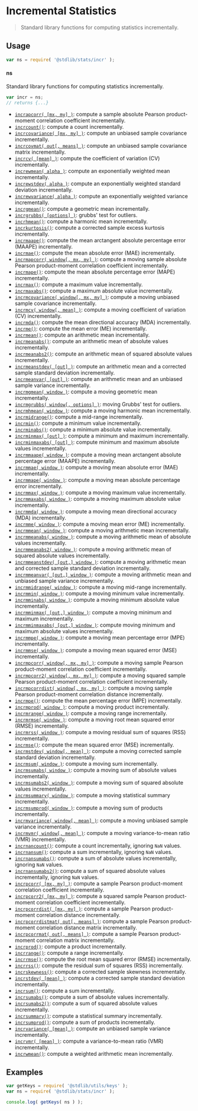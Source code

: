 <!--

@license Apache-2.0

Copyright (c) 2018 The Stdlib Authors.

Licensed under the Apache License, Version 2.0 (the "License");
you may not use this file except in compliance with the License.
You may obtain a copy of the License at

   http://www.apache.org/licenses/LICENSE-2.0

Unless required by applicable law or agreed to in writing, software
distributed under the License is distributed on an "AS IS" BASIS,
WITHOUT WARRANTIES OR CONDITIONS OF ANY KIND, either express or implied.
See the License for the specific language governing permissions and
limitations under the License.

-->

# Incremental Statistics

> Standard library functions for computing statistics incrementally.

<section class="usage">

## Usage

```javascript
var ns = require( '@stdlib/stats/incr' );
```

#### ns

Standard library functions for computing statistics incrementally.

```javascript
var incr = ns;
// returns {...}
```

<!-- <toc pattern="*"> -->

<div class="namespace-toc">

-   <span class="signature">[`incrapcorr( [mx, my] )`][@stdlib/stats/incr/apcorr]</span><span class="delimiter">: </span><span class="description">compute a sample absolute Pearson product-moment correlation coefficient incrementally.</span>
-   <span class="signature">[`incrcount()`][@stdlib/stats/incr/count]</span><span class="delimiter">: </span><span class="description">compute a count incrementally.</span>
-   <span class="signature">[`incrcovariance( [mx, my] )`][@stdlib/stats/incr/covariance]</span><span class="delimiter">: </span><span class="description">compute an unbiased sample covariance incrementally.</span>
-   <span class="signature">[`incrcovmat( out[, means] )`][@stdlib/stats/incr/covmat]</span><span class="delimiter">: </span><span class="description">compute an unbiased sample covariance matrix incrementally.</span>
-   <span class="signature">[`incrcv( [mean] )`][@stdlib/stats/incr/cv]</span><span class="delimiter">: </span><span class="description">compute the coefficient of variation (CV) incrementally.</span>
-   <span class="signature">[`increwmean( alpha )`][@stdlib/stats/incr/ewmean]</span><span class="delimiter">: </span><span class="description">compute an exponentially weighted mean incrementally.</span>
-   <span class="signature">[`increwstdev( alpha )`][@stdlib/stats/incr/ewstdev]</span><span class="delimiter">: </span><span class="description">compute an exponentially weighted standard deviation incrementally.</span>
-   <span class="signature">[`increwvariance( alpha )`][@stdlib/stats/incr/ewvariance]</span><span class="delimiter">: </span><span class="description">compute an exponentially weighted variance incrementally.</span>
-   <span class="signature">[`incrgmean()`][@stdlib/stats/incr/gmean]</span><span class="delimiter">: </span><span class="description">compute a geometric mean incrementally.</span>
-   <span class="signature">[`incrgrubbs( [options] )`][@stdlib/stats/incr/grubbs]</span><span class="delimiter">: </span><span class="description">grubbs' test for outliers.</span>
-   <span class="signature">[`incrhmean()`][@stdlib/stats/incr/hmean]</span><span class="delimiter">: </span><span class="description">compute a harmonic mean incrementally.</span>
-   <span class="signature">[`incrkurtosis()`][@stdlib/stats/incr/kurtosis]</span><span class="delimiter">: </span><span class="description">compute a corrected sample excess kurtosis incrementally.</span>
-   <span class="signature">[`incrmaape()`][@stdlib/stats/incr/maape]</span><span class="delimiter">: </span><span class="description">compute the mean arctangent absolute percentage error (MAAPE) incrementally.</span>
-   <span class="signature">[`incrmae()`][@stdlib/stats/incr/mae]</span><span class="delimiter">: </span><span class="description">compute the mean absolute error (MAE) incrementally.</span>
-   <span class="signature">[`incrmapcorr( window[, mx, my] )`][@stdlib/stats/incr/mapcorr]</span><span class="delimiter">: </span><span class="description">compute a moving sample absolute Pearson product-moment correlation coefficient incrementally.</span>
-   <span class="signature">[`incrmape()`][@stdlib/stats/incr/mape]</span><span class="delimiter">: </span><span class="description">compute the mean absolute percentage error (MAPE) incrementally.</span>
-   <span class="signature">[`incrmax()`][@stdlib/stats/incr/max]</span><span class="delimiter">: </span><span class="description">compute a maximum value incrementally.</span>
-   <span class="signature">[`incrmaxabs()`][@stdlib/stats/incr/maxabs]</span><span class="delimiter">: </span><span class="description">compute a maximum absolute value incrementally.</span>
-   <span class="signature">[`incrmcovariance( window[, mx, my] )`][@stdlib/stats/incr/mcovariance]</span><span class="delimiter">: </span><span class="description">compute a moving unbiased sample covariance incrementally.</span>
-   <span class="signature">[`incrmcv( window[, mean] )`][@stdlib/stats/incr/mcv]</span><span class="delimiter">: </span><span class="description">compute a moving coefficient of variation (CV) incrementally.</span>
-   <span class="signature">[`incrmda()`][@stdlib/stats/incr/mda]</span><span class="delimiter">: </span><span class="description">compute the mean directional accuracy (MDA) incrementally.</span>
-   <span class="signature">[`incrme()`][@stdlib/stats/incr/me]</span><span class="delimiter">: </span><span class="description">compute the mean error (ME) incrementally.</span>
-   <span class="signature">[`incrmean()`][@stdlib/stats/incr/mean]</span><span class="delimiter">: </span><span class="description">compute an arithmetic mean incrementally.</span>
-   <span class="signature">[`incrmeanabs()`][@stdlib/stats/incr/meanabs]</span><span class="delimiter">: </span><span class="description">compute an arithmetic mean of absolute values incrementally.</span>
-   <span class="signature">[`incrmeanabs2()`][@stdlib/stats/incr/meanabs2]</span><span class="delimiter">: </span><span class="description">compute an arithmetic mean of squared absolute values incrementally.</span>
-   <span class="signature">[`incrmeanstdev( [out] )`][@stdlib/stats/incr/meanstdev]</span><span class="delimiter">: </span><span class="description">compute an arithmetic mean and a corrected sample standard deviation incrementally.</span>
-   <span class="signature">[`incrmeanvar( [out] )`][@stdlib/stats/incr/meanvar]</span><span class="delimiter">: </span><span class="description">compute an arithmetic mean and an unbiased sample variance incrementally.</span>
-   <span class="signature">[`incrmgmean( window )`][@stdlib/stats/incr/mgmean]</span><span class="delimiter">: </span><span class="description">compute a moving geometric mean incrementally.</span>
-   <span class="signature">[`incrmgrubbs( window[, options] )`][@stdlib/stats/incr/mgrubbs]</span><span class="delimiter">: </span><span class="description">moving Grubbs' test for outliers.</span>
-   <span class="signature">[`incrmhmean( window )`][@stdlib/stats/incr/mhmean]</span><span class="delimiter">: </span><span class="description">compute a moving harmonic mean incrementally.</span>
-   <span class="signature">[`incrmidrange()`][@stdlib/stats/incr/midrange]</span><span class="delimiter">: </span><span class="description">compute a mid-range incrementally.</span>
-   <span class="signature">[`incrmin()`][@stdlib/stats/incr/min]</span><span class="delimiter">: </span><span class="description">compute a minimum value incrementally.</span>
-   <span class="signature">[`incrminabs()`][@stdlib/stats/incr/minabs]</span><span class="delimiter">: </span><span class="description">compute a minimum absolute value incrementally.</span>
-   <span class="signature">[`incrminmax( [out] )`][@stdlib/stats/incr/minmax]</span><span class="delimiter">: </span><span class="description">compute a minimum and maximum incrementally.</span>
-   <span class="signature">[`incrminmaxabs( [out] )`][@stdlib/stats/incr/minmaxabs]</span><span class="delimiter">: </span><span class="description">compute minimum and maximum absolute values incrementally.</span>
-   <span class="signature">[`incrmmaape( window )`][@stdlib/stats/incr/mmaape]</span><span class="delimiter">: </span><span class="description">compute a moving mean arctangent absolute percentage error (MAAPE) incrementally.</span>
-   <span class="signature">[`incrmmae( window )`][@stdlib/stats/incr/mmae]</span><span class="delimiter">: </span><span class="description">compute a moving mean absolute error (MAE) incrementally.</span>
-   <span class="signature">[`incrmmape( window )`][@stdlib/stats/incr/mmape]</span><span class="delimiter">: </span><span class="description">compute a moving mean absolute percentage error incrementally.</span>
-   <span class="signature">[`incrmmax( window )`][@stdlib/stats/incr/mmax]</span><span class="delimiter">: </span><span class="description">compute a moving maximum value incrementally.</span>
-   <span class="signature">[`incrmmaxabs( window )`][@stdlib/stats/incr/mmaxabs]</span><span class="delimiter">: </span><span class="description">compute a moving maximum absolute value incrementally.</span>
-   <span class="signature">[`incrmmda( window )`][@stdlib/stats/incr/mmda]</span><span class="delimiter">: </span><span class="description">compute a moving mean directional accuracy (MDA) incrementally.</span>
-   <span class="signature">[`incrmme( window )`][@stdlib/stats/incr/mme]</span><span class="delimiter">: </span><span class="description">compute a moving mean error (ME) incrementally.</span>
-   <span class="signature">[`incrmmean( window )`][@stdlib/stats/incr/mmean]</span><span class="delimiter">: </span><span class="description">compute a moving arithmetic mean incrementally.</span>
-   <span class="signature">[`incrmmeanabs( window )`][@stdlib/stats/incr/mmeanabs]</span><span class="delimiter">: </span><span class="description">compute a moving arithmetic mean of absolute values incrementally.</span>
-   <span class="signature">[`incrmmeanabs2( window )`][@stdlib/stats/incr/mmeanabs2]</span><span class="delimiter">: </span><span class="description">compute a moving arithmetic mean of squared absolute values incrementally.</span>
-   <span class="signature">[`incrmmeanstdev( [out,] window )`][@stdlib/stats/incr/mmeanstdev]</span><span class="delimiter">: </span><span class="description">compute a moving arithmetic mean and corrected sample standard deviation incrementally.</span>
-   <span class="signature">[`incrmmeanvar( [out,] window )`][@stdlib/stats/incr/mmeanvar]</span><span class="delimiter">: </span><span class="description">compute a moving arithmetic mean and unbiased sample variance incrementally.</span>
-   <span class="signature">[`incrmmidrange( window )`][@stdlib/stats/incr/mmidrange]</span><span class="delimiter">: </span><span class="description">compute a moving mid-range incrementally.</span>
-   <span class="signature">[`incrmmin( window )`][@stdlib/stats/incr/mmin]</span><span class="delimiter">: </span><span class="description">compute a moving minimum value incrementally.</span>
-   <span class="signature">[`incrmminabs( window )`][@stdlib/stats/incr/mminabs]</span><span class="delimiter">: </span><span class="description">compute a moving minimum absolute value incrementally.</span>
-   <span class="signature">[`incrmminmax( [out,] window )`][@stdlib/stats/incr/mminmax]</span><span class="delimiter">: </span><span class="description">compute a moving minimum and maximum incrementally.</span>
-   <span class="signature">[`incrmminmaxabs( [out,] window )`][@stdlib/stats/incr/mminmaxabs]</span><span class="delimiter">: </span><span class="description">compute moving minimum and maximum absolute values incrementally.</span>
-   <span class="signature">[`incrmmpe( window )`][@stdlib/stats/incr/mmpe]</span><span class="delimiter">: </span><span class="description">compute a moving mean percentage error (MPE) incrementally.</span>
-   <span class="signature">[`incrmmse( window )`][@stdlib/stats/incr/mmse]</span><span class="delimiter">: </span><span class="description">compute a moving mean squared error (MSE) incrementally.</span>
-   <span class="signature">[`incrmpcorr( window[, mx, my] )`][@stdlib/stats/incr/mpcorr]</span><span class="delimiter">: </span><span class="description">compute a moving sample Pearson product-moment correlation coefficient incrementally.</span>
-   <span class="signature">[`incrmpcorr2( window[, mx, my] )`][@stdlib/stats/incr/mpcorr2]</span><span class="delimiter">: </span><span class="description">compute a moving squared sample Pearson product-moment correlation coefficient incrementally.</span>
-   <span class="signature">[`incrmpcorrdist( window[, mx, my] )`][@stdlib/stats/incr/mpcorrdist]</span><span class="delimiter">: </span><span class="description">compute a moving sample Pearson product-moment correlation distance incrementally.</span>
-   <span class="signature">[`incrmpe()`][@stdlib/stats/incr/mpe]</span><span class="delimiter">: </span><span class="description">compute the mean percentage error (MPE) incrementally.</span>
-   <span class="signature">[`incrmprod( window )`][@stdlib/stats/incr/mprod]</span><span class="delimiter">: </span><span class="description">compute a moving product incrementally.</span>
-   <span class="signature">[`incrmrange( window )`][@stdlib/stats/incr/mrange]</span><span class="delimiter">: </span><span class="description">compute a moving range incrementally.</span>
-   <span class="signature">[`incrmrmse( window )`][@stdlib/stats/incr/mrmse]</span><span class="delimiter">: </span><span class="description">compute a moving root mean squared error (RMSE) incrementally.</span>
-   <span class="signature">[`incrmrss( window )`][@stdlib/stats/incr/mrss]</span><span class="delimiter">: </span><span class="description">compute a moving residual sum of squares (RSS) incrementally.</span>
-   <span class="signature">[`incrmse()`][@stdlib/stats/incr/mse]</span><span class="delimiter">: </span><span class="description">compute the mean squared error (MSE) incrementally.</span>
-   <span class="signature">[`incrmstdev( window[, mean] )`][@stdlib/stats/incr/mstdev]</span><span class="delimiter">: </span><span class="description">compute a moving corrected sample standard deviation incrementally.</span>
-   <span class="signature">[`incrmsum( window )`][@stdlib/stats/incr/msum]</span><span class="delimiter">: </span><span class="description">compute a moving sum incrementally.</span>
-   <span class="signature">[`incrmsumabs( window )`][@stdlib/stats/incr/msumabs]</span><span class="delimiter">: </span><span class="description">compute a moving sum of absolute values incrementally.</span>
-   <span class="signature">[`incrmsumabs2( window )`][@stdlib/stats/incr/msumabs2]</span><span class="delimiter">: </span><span class="description">compute a moving sum of squared absolute values incrementally.</span>
-   <span class="signature">[`incrmsummary( window )`][@stdlib/stats/incr/msummary]</span><span class="delimiter">: </span><span class="description">compute a moving statistical summary incrementally.</span>
-   <span class="signature">[`incrmsumprod( window )`][@stdlib/stats/incr/msumprod]</span><span class="delimiter">: </span><span class="description">compute a moving sum of products incrementally.</span>
-   <span class="signature">[`incrmvariance( window[, mean] )`][@stdlib/stats/incr/mvariance]</span><span class="delimiter">: </span><span class="description">compute a moving unbiased sample variance incrementally.</span>
-   <span class="signature">[`incrmvmr( window[, mean] )`][@stdlib/stats/incr/mvmr]</span><span class="delimiter">: </span><span class="description">compute a moving variance-to-mean ratio (VMR) incrementally.</span>
-   <span class="signature">[`incrnancount()`][@stdlib/stats/incr/nancount]</span><span class="delimiter">: </span><span class="description">compute a count incrementally, ignoring `NaN` values.</span>
-   <span class="signature">[`incrnansum()`][@stdlib/stats/incr/nansum]</span><span class="delimiter">: </span><span class="description">compute a sum incrementally, ignoring `NaN` values.</span>
-   <span class="signature">[`incrnansumabs()`][@stdlib/stats/incr/nansumabs]</span><span class="delimiter">: </span><span class="description">compute a sum of absolute values incrementally, ignoring `NaN` values.</span>
-   <span class="signature">[`incrnansumabs2()`][@stdlib/stats/incr/nansumabs2]</span><span class="delimiter">: </span><span class="description">compute a sum of squared absolute values incrementally, ignoring `NaN` values.</span>
-   <span class="signature">[`incrpcorr( [mx, my] )`][@stdlib/stats/incr/pcorr]</span><span class="delimiter">: </span><span class="description">compute a sample Pearson product-moment correlation coefficient incrementally.</span>
-   <span class="signature">[`incrpcorr2( [mx, my] )`][@stdlib/stats/incr/pcorr2]</span><span class="delimiter">: </span><span class="description">compute a squared sample Pearson product-moment correlation coefficient incrementally.</span>
-   <span class="signature">[`incrpcorrdist( [mx, my] )`][@stdlib/stats/incr/pcorrdist]</span><span class="delimiter">: </span><span class="description">compute a sample Pearson product-moment correlation distance incrementally.</span>
-   <span class="signature">[`incrpcorrdistmat( out[, means] )`][@stdlib/stats/incr/pcorrdistmat]</span><span class="delimiter">: </span><span class="description">compute a sample Pearson product-moment correlation distance matrix incrementally.</span>
-   <span class="signature">[`incrpcorrmat( out[, means] )`][@stdlib/stats/incr/pcorrmat]</span><span class="delimiter">: </span><span class="description">compute a sample Pearson product-moment correlation matrix incrementally.</span>
-   <span class="signature">[`incrprod()`][@stdlib/stats/incr/prod]</span><span class="delimiter">: </span><span class="description">compute a product incrementally.</span>
-   <span class="signature">[`incrrange()`][@stdlib/stats/incr/range]</span><span class="delimiter">: </span><span class="description">compute a range incrementally.</span>
-   <span class="signature">[`incrrmse()`][@stdlib/stats/incr/rmse]</span><span class="delimiter">: </span><span class="description">compute the root mean squared error (RMSE) incrementally.</span>
-   <span class="signature">[`incrrss()`][@stdlib/stats/incr/rss]</span><span class="delimiter">: </span><span class="description">compute the residual sum of squares (RSS) incrementally.</span>
-   <span class="signature">[`incrskewness()`][@stdlib/stats/incr/skewness]</span><span class="delimiter">: </span><span class="description">compute a corrected sample skewness incrementally.</span>
-   <span class="signature">[`incrstdev( [mean] )`][@stdlib/stats/incr/stdev]</span><span class="delimiter">: </span><span class="description">compute a corrected sample standard deviation incrementally.</span>
-   <span class="signature">[`incrsum()`][@stdlib/stats/incr/sum]</span><span class="delimiter">: </span><span class="description">compute a sum incrementally.</span>
-   <span class="signature">[`incrsumabs()`][@stdlib/stats/incr/sumabs]</span><span class="delimiter">: </span><span class="description">compute a sum of absolute values incrementally.</span>
-   <span class="signature">[`incrsumabs2()`][@stdlib/stats/incr/sumabs2]</span><span class="delimiter">: </span><span class="description">compute a sum of squared absolute values incrementally.</span>
-   <span class="signature">[`incrsummary()`][@stdlib/stats/incr/summary]</span><span class="delimiter">: </span><span class="description">compute a statistical summary incrementally.</span>
-   <span class="signature">[`incrsumprod()`][@stdlib/stats/incr/sumprod]</span><span class="delimiter">: </span><span class="description">compute a sum of products incrementally.</span>
-   <span class="signature">[`incrvariance( [mean] )`][@stdlib/stats/incr/variance]</span><span class="delimiter">: </span><span class="description">compute an unbiased sample variance incrementally.</span>
-   <span class="signature">[`incrvmr( [mean] )`][@stdlib/stats/incr/vmr]</span><span class="delimiter">: </span><span class="description">compute a variance-to-mean ratio (VMR) incrementally.</span>
-   <span class="signature">[`incrwmean()`][@stdlib/stats/incr/wmean]</span><span class="delimiter">: </span><span class="description">compute a weighted arithmetic mean incrementally.</span>

</div>

<!-- </toc> -->

</section>

<!-- /.usage -->

<section class="examples">

## Examples

<!-- TODO: better examples -->

<!-- eslint no-undef: "error" -->

```javascript
var getKeys = require( '@stdlib/utils/keys' );
var ns = require( '@stdlib/stats/incr' );

console.log( getKeys( ns ) );
```

</section>

<!-- /.examples -->

<section class="links">

<!-- <toc-links> -->

[@stdlib/stats/incr/apcorr]: https://github.com/stdlib-js/stats/tree/main/incr/apcorr

[@stdlib/stats/incr/count]: https://github.com/stdlib-js/stats/tree/main/incr/count

[@stdlib/stats/incr/covariance]: https://github.com/stdlib-js/stats/tree/main/incr/covariance

[@stdlib/stats/incr/covmat]: https://github.com/stdlib-js/stats/tree/main/incr/covmat

[@stdlib/stats/incr/cv]: https://github.com/stdlib-js/stats/tree/main/incr/cv

[@stdlib/stats/incr/ewmean]: https://github.com/stdlib-js/stats/tree/main/incr/ewmean

[@stdlib/stats/incr/ewstdev]: https://github.com/stdlib-js/stats/tree/main/incr/ewstdev

[@stdlib/stats/incr/ewvariance]: https://github.com/stdlib-js/stats/tree/main/incr/ewvariance

[@stdlib/stats/incr/gmean]: https://github.com/stdlib-js/stats/tree/main/incr/gmean

[@stdlib/stats/incr/grubbs]: https://github.com/stdlib-js/stats/tree/main/incr/grubbs

[@stdlib/stats/incr/hmean]: https://github.com/stdlib-js/stats/tree/main/incr/hmean

[@stdlib/stats/incr/kurtosis]: https://github.com/stdlib-js/stats/tree/main/incr/kurtosis

[@stdlib/stats/incr/maape]: https://github.com/stdlib-js/stats/tree/main/incr/maape

[@stdlib/stats/incr/mae]: https://github.com/stdlib-js/stats/tree/main/incr/mae

[@stdlib/stats/incr/mapcorr]: https://github.com/stdlib-js/stats/tree/main/incr/mapcorr

[@stdlib/stats/incr/mape]: https://github.com/stdlib-js/stats/tree/main/incr/mape

[@stdlib/stats/incr/max]: https://github.com/stdlib-js/stats/tree/main/incr/max

[@stdlib/stats/incr/maxabs]: https://github.com/stdlib-js/stats/tree/main/incr/maxabs

[@stdlib/stats/incr/mcovariance]: https://github.com/stdlib-js/stats/tree/main/incr/mcovariance

[@stdlib/stats/incr/mcv]: https://github.com/stdlib-js/stats/tree/main/incr/mcv

[@stdlib/stats/incr/mda]: https://github.com/stdlib-js/stats/tree/main/incr/mda

[@stdlib/stats/incr/me]: https://github.com/stdlib-js/stats/tree/main/incr/me

[@stdlib/stats/incr/mean]: https://github.com/stdlib-js/stats/tree/main/incr/mean

[@stdlib/stats/incr/meanabs]: https://github.com/stdlib-js/stats/tree/main/incr/meanabs

[@stdlib/stats/incr/meanabs2]: https://github.com/stdlib-js/stats/tree/main/incr/meanabs2

[@stdlib/stats/incr/meanstdev]: https://github.com/stdlib-js/stats/tree/main/incr/meanstdev

[@stdlib/stats/incr/meanvar]: https://github.com/stdlib-js/stats/tree/main/incr/meanvar

[@stdlib/stats/incr/mgmean]: https://github.com/stdlib-js/stats/tree/main/incr/mgmean

[@stdlib/stats/incr/mgrubbs]: https://github.com/stdlib-js/stats/tree/main/incr/mgrubbs

[@stdlib/stats/incr/mhmean]: https://github.com/stdlib-js/stats/tree/main/incr/mhmean

[@stdlib/stats/incr/midrange]: https://github.com/stdlib-js/stats/tree/main/incr/midrange

[@stdlib/stats/incr/min]: https://github.com/stdlib-js/stats/tree/main/incr/min

[@stdlib/stats/incr/minabs]: https://github.com/stdlib-js/stats/tree/main/incr/minabs

[@stdlib/stats/incr/minmax]: https://github.com/stdlib-js/stats/tree/main/incr/minmax

[@stdlib/stats/incr/minmaxabs]: https://github.com/stdlib-js/stats/tree/main/incr/minmaxabs

[@stdlib/stats/incr/mmaape]: https://github.com/stdlib-js/stats/tree/main/incr/mmaape

[@stdlib/stats/incr/mmae]: https://github.com/stdlib-js/stats/tree/main/incr/mmae

[@stdlib/stats/incr/mmape]: https://github.com/stdlib-js/stats/tree/main/incr/mmape

[@stdlib/stats/incr/mmax]: https://github.com/stdlib-js/stats/tree/main/incr/mmax

[@stdlib/stats/incr/mmaxabs]: https://github.com/stdlib-js/stats/tree/main/incr/mmaxabs

[@stdlib/stats/incr/mmda]: https://github.com/stdlib-js/stats/tree/main/incr/mmda

[@stdlib/stats/incr/mme]: https://github.com/stdlib-js/stats/tree/main/incr/mme

[@stdlib/stats/incr/mmean]: https://github.com/stdlib-js/stats/tree/main/incr/mmean

[@stdlib/stats/incr/mmeanabs]: https://github.com/stdlib-js/stats/tree/main/incr/mmeanabs

[@stdlib/stats/incr/mmeanabs2]: https://github.com/stdlib-js/stats/tree/main/incr/mmeanabs2

[@stdlib/stats/incr/mmeanstdev]: https://github.com/stdlib-js/stats/tree/main/incr/mmeanstdev

[@stdlib/stats/incr/mmeanvar]: https://github.com/stdlib-js/stats/tree/main/incr/mmeanvar

[@stdlib/stats/incr/mmidrange]: https://github.com/stdlib-js/stats/tree/main/incr/mmidrange

[@stdlib/stats/incr/mmin]: https://github.com/stdlib-js/stats/tree/main/incr/mmin

[@stdlib/stats/incr/mminabs]: https://github.com/stdlib-js/stats/tree/main/incr/mminabs

[@stdlib/stats/incr/mminmax]: https://github.com/stdlib-js/stats/tree/main/incr/mminmax

[@stdlib/stats/incr/mminmaxabs]: https://github.com/stdlib-js/stats/tree/main/incr/mminmaxabs

[@stdlib/stats/incr/mmpe]: https://github.com/stdlib-js/stats/tree/main/incr/mmpe

[@stdlib/stats/incr/mmse]: https://github.com/stdlib-js/stats/tree/main/incr/mmse

[@stdlib/stats/incr/mpcorr]: https://github.com/stdlib-js/stats/tree/main/incr/mpcorr

[@stdlib/stats/incr/mpcorr2]: https://github.com/stdlib-js/stats/tree/main/incr/mpcorr2

[@stdlib/stats/incr/mpcorrdist]: https://github.com/stdlib-js/stats/tree/main/incr/mpcorrdist

[@stdlib/stats/incr/mpe]: https://github.com/stdlib-js/stats/tree/main/incr/mpe

[@stdlib/stats/incr/mprod]: https://github.com/stdlib-js/stats/tree/main/incr/mprod

[@stdlib/stats/incr/mrange]: https://github.com/stdlib-js/stats/tree/main/incr/mrange

[@stdlib/stats/incr/mrmse]: https://github.com/stdlib-js/stats/tree/main/incr/mrmse

[@stdlib/stats/incr/mrss]: https://github.com/stdlib-js/stats/tree/main/incr/mrss

[@stdlib/stats/incr/mse]: https://github.com/stdlib-js/stats/tree/main/incr/mse

[@stdlib/stats/incr/mstdev]: https://github.com/stdlib-js/stats/tree/main/incr/mstdev

[@stdlib/stats/incr/msum]: https://github.com/stdlib-js/stats/tree/main/incr/msum

[@stdlib/stats/incr/msumabs]: https://github.com/stdlib-js/stats/tree/main/incr/msumabs

[@stdlib/stats/incr/msumabs2]: https://github.com/stdlib-js/stats/tree/main/incr/msumabs2

[@stdlib/stats/incr/msummary]: https://github.com/stdlib-js/stats/tree/main/incr/msummary

[@stdlib/stats/incr/msumprod]: https://github.com/stdlib-js/stats/tree/main/incr/msumprod

[@stdlib/stats/incr/mvariance]: https://github.com/stdlib-js/stats/tree/main/incr/mvariance

[@stdlib/stats/incr/mvmr]: https://github.com/stdlib-js/stats/tree/main/incr/mvmr

[@stdlib/stats/incr/nancount]: https://github.com/stdlib-js/stats/tree/main/incr/nancount

[@stdlib/stats/incr/nansum]: https://github.com/stdlib-js/stats/tree/main/incr/nansum

[@stdlib/stats/incr/nansumabs]: https://github.com/stdlib-js/stats/tree/main/incr/nansumabs

[@stdlib/stats/incr/nansumabs2]: https://github.com/stdlib-js/stats/tree/main/incr/nansumabs2

[@stdlib/stats/incr/pcorr]: https://github.com/stdlib-js/stats/tree/main/incr/pcorr

[@stdlib/stats/incr/pcorr2]: https://github.com/stdlib-js/stats/tree/main/incr/pcorr2

[@stdlib/stats/incr/pcorrdist]: https://github.com/stdlib-js/stats/tree/main/incr/pcorrdist

[@stdlib/stats/incr/pcorrdistmat]: https://github.com/stdlib-js/stats/tree/main/incr/pcorrdistmat

[@stdlib/stats/incr/pcorrmat]: https://github.com/stdlib-js/stats/tree/main/incr/pcorrmat

[@stdlib/stats/incr/prod]: https://github.com/stdlib-js/stats/tree/main/incr/prod

[@stdlib/stats/incr/range]: https://github.com/stdlib-js/stats/tree/main/incr/range

[@stdlib/stats/incr/rmse]: https://github.com/stdlib-js/stats/tree/main/incr/rmse

[@stdlib/stats/incr/rss]: https://github.com/stdlib-js/stats/tree/main/incr/rss

[@stdlib/stats/incr/skewness]: https://github.com/stdlib-js/stats/tree/main/incr/skewness

[@stdlib/stats/incr/stdev]: https://github.com/stdlib-js/stats/tree/main/incr/stdev

[@stdlib/stats/incr/sum]: https://github.com/stdlib-js/stats/tree/main/incr/sum

[@stdlib/stats/incr/sumabs]: https://github.com/stdlib-js/stats/tree/main/incr/sumabs

[@stdlib/stats/incr/sumabs2]: https://github.com/stdlib-js/stats/tree/main/incr/sumabs2

[@stdlib/stats/incr/summary]: https://github.com/stdlib-js/stats/tree/main/incr/summary

[@stdlib/stats/incr/sumprod]: https://github.com/stdlib-js/stats/tree/main/incr/sumprod

[@stdlib/stats/incr/variance]: https://github.com/stdlib-js/stats/tree/main/incr/variance

[@stdlib/stats/incr/vmr]: https://github.com/stdlib-js/stats/tree/main/incr/vmr

[@stdlib/stats/incr/wmean]: https://github.com/stdlib-js/stats/tree/main/incr/wmean

<!-- </toc-links> -->

</section>

<!-- /.links -->
